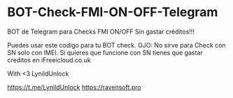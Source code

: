 # BOT-Check-FMI-ON-OFF-Telegram
BOT de Telegram para Checks FMI ON/OFF Sin gastar créditos!!!

Puedes usar este codigo para tu BOT check.
OJO: No sirve para Check con SN solo con IMEI.
Si quieres que funcione con SN tienes que gastar creditos en iFreeicloud.co.uk

With <3 LynildUnlock

https://t.me/LynildUnlock
https://ravensoft.pro
